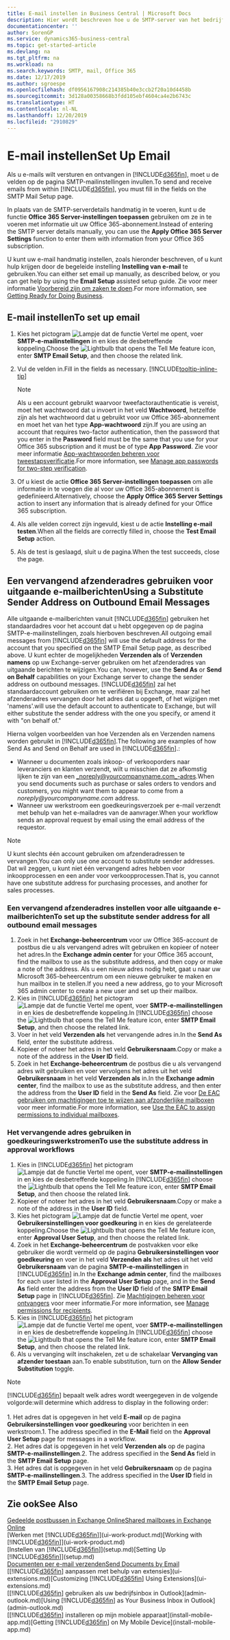```yaml
---
title: E-mail instellen in Business Central | Microsoft Docs
description: Hier wordt beschreven hoe u de SMTP-server van het bedrijf gebruikt om e-mailberichten te verzenden en ontvangen binnen Business Central, of hoe u de e-mailserverinstellingen gebruikt die met het Office 365-abonnement zijn gemaakt.
documentationcenter: ''
author: SorenGP
ms.service: dynamics365-business-central
ms.topic: get-started-article
ms.devlang: na
ms.tgt_pltfrm: na
ms.workload: na
ms.search.keywords: SMTP, mail, Office 365
ms.date: 12/17/2019
ms.author: sgroespe
ms.openlocfilehash: df0956167908c214385b40e3ccb2f20a10d4458b
ms.sourcegitcommit: 3d128a00358668b3fdd105ebf4604ca4e2b6743c
ms.translationtype: HT
ms.contentlocale: nl-NL
ms.lasthandoff: 12/20/2019
ms.locfileid: "2910829"
---
```

# <a name="set-up-email"></a><span data-ttu-id="c70c2-103">E-mail instellen</span><span class="sxs-lookup"><span data-stu-id="c70c2-103">Set Up Email</span></span>
<span data-ttu-id="c70c2-104">Als u e-mails wilt versturen en ontvangen in [!INCLUDE[d365fin](includes/d365fin_md.md)], moet u de velden op de pagina SMTP-mailinstellingen invullen.</span><span class="sxs-lookup"><span data-stu-id="c70c2-104">To send and receive emails from within [!INCLUDE[d365fin](includes/d365fin_md.md)], you must fill in the fields on the SMTP Mail Setup page.</span></span>

<span data-ttu-id="c70c2-105">In plaats van de SMTP-serverdetails handmatig in te voeren, kunt u de functie **Office 365 Server-instellingen toepassen** gebruiken om ze in te voeren met informatie uit uw Office 365-abonnement.</span><span class="sxs-lookup"><span data-stu-id="c70c2-105">Instead of entering the SMTP server details manually, you can use the **Apply Office 365 Server Settings** function to enter them with information from your Office 365 subscription.</span></span>

<span data-ttu-id="c70c2-106">U kunt uw e-mail handmatig instellen, zoals hieronder beschreven, of u kunt hulp krijgen door de begeleide instelling **Instelling van e-mail** te gebruiken.</span><span class="sxs-lookup"><span data-stu-id="c70c2-106">You can either set email up manually, as described below, or you can get help by using the **Email Setup** assisted setup guide.</span></span> <span data-ttu-id="c70c2-107">Zie voor meer informatie [Voorbereid zijn om zaken te doen](ui-get-ready-business.md).</span><span class="sxs-lookup"><span data-stu-id="c70c2-107">For more information, see [Getting Ready for Doing Business](ui-get-ready-business.md).</span></span>  

## <a name="to-set-up-email"></a><span data-ttu-id="c70c2-108">E-mail instellen</span><span class="sxs-lookup"><span data-stu-id="c70c2-108">To set up email</span></span>
1. <span data-ttu-id="c70c2-109">Kies het pictogram ![Lampje dat de functie Vertel me opent](media/ui-search/search_small.png "Vertel me wat u wilt doen"), voer **SMTP-e-mailinstellingen** in en kies de desbetreffende koppeling.</span><span class="sxs-lookup"><span data-stu-id="c70c2-109">Choose the ![Lightbulb that opens the Tell Me feature](media/ui-search/search_small.png "Tell me what you want to do") icon, enter **SMTP Email Setup**, and then choose the related link.</span></span>
2. <span data-ttu-id="c70c2-110">Vul de velden in.</span><span class="sxs-lookup"><span data-stu-id="c70c2-110">Fill in the fields as necessary.</span></span> [!INCLUDE[tooltip-inline-tip](includes/tooltip-inline-tip_md.md)]

    > [!NOTE]
    > <span data-ttu-id="c70c2-111">Als u een account gebruikt waarvoor tweefactorauthenticatie is vereist, moet het wachtwoord dat u invoert in het veld **Wachtwoord**, hetzelfde zijn als het wachtwoord dat u gebruikt voor uw Office 365-abonnement en moet het van het type **App-wachtwoord** zijn.</span><span class="sxs-lookup"><span data-stu-id="c70c2-111">If you are using an account that requires two-factor authentication, then the password that you enter in the **Password** field must be the same that you use for your Office 365 subscription and it must be of type **App Password**.</span></span> <span data-ttu-id="c70c2-112">Zie voor meer informatie [App-wachtwoorden beheren voor tweestapsverificatie](/azure/active-directory/user-help/multi-factor-authentication-end-user-app-passwords).</span><span class="sxs-lookup"><span data-stu-id="c70c2-112">For more information, see [Manage app passwords for two-step verification](/azure/active-directory/user-help/multi-factor-authentication-end-user-app-passwords).</span></span>
3. <span data-ttu-id="c70c2-113">Of u kiest de actie **Office 365 Server-instellingen toepassen** om alle informatie in te voegen die al voor uw Office 365-abonnement is gedefinieerd.</span><span class="sxs-lookup"><span data-stu-id="c70c2-113">Alternatively, choose the **Apply Office 365 Server Settings** action to insert any information that is already defined for your Office 365 subscription.</span></span>
4. <span data-ttu-id="c70c2-114">Als alle velden correct zijn ingevuld, kiest u de actie **Instelling e-mail testen**.</span><span class="sxs-lookup"><span data-stu-id="c70c2-114">When all the fields are correctly filled in, choose the **Test Email Setup** action.</span></span>
5. <span data-ttu-id="c70c2-115">Als de test is geslaagd, sluit u de pagina.</span><span class="sxs-lookup"><span data-stu-id="c70c2-115">When the test succeeds, close the page.</span></span>

## <a name="using-a-substitute-sender-address-on-outbound-email-messages"></a><span data-ttu-id="c70c2-116">Een vervangend afzenderadres gebruiken voor uitgaande e-mailberichten</span><span class="sxs-lookup"><span data-stu-id="c70c2-116">Using a Substitute Sender Address on Outbound Email Messages</span></span>
<span data-ttu-id="c70c2-117">Alle uitgaande e-mailberichten vanuit [!INCLUDE[d365fin](includes/d365fin_md.md)] gebruiken het standaardadres voor het account dat u hebt opgegeven op de pagina SMTP-e-mailinstellingen, zoals hierboven beschreven.</span><span class="sxs-lookup"><span data-stu-id="c70c2-117">All outgoing email messages from [!INCLUDE[d365fin](includes/d365fin_md.md)] will use the default address for the account that you specified on the SMTP Email Setup page, as described above.</span></span> <span data-ttu-id="c70c2-118">U kunt echter de mogelijkheden **Verzenden als** of **Verzenden namens** op uw Exchange-server gebruiken om het afzenderadres van uitgaande berichten te wijzigen.</span><span class="sxs-lookup"><span data-stu-id="c70c2-118">You can, however, use the **Send As** or **Send on Behalf** capabilities on your Exchange server to change the sender address on outbound messages.</span></span> [!INCLUDE[d365fin](includes/d365fin_md.md)] <span data-ttu-id="c70c2-119">zal het standaardaccount gebruiken om te verifiëren bij Exchange, maar zal het afzenderadres vervangen door het adres dat u opgeeft, of het wijzigen met 'namens'.</span><span class="sxs-lookup"><span data-stu-id="c70c2-119">will use the default account to authenticate to Exchange, but will either substitute the sender address with the one you specify, or amend it with "on behalf of."</span></span>

<span data-ttu-id="c70c2-120">Hierna volgen voorbeelden van hoe Verzenden als en Verzenden namens worden gebruikt in [!INCLUDE[d365fin](includes/d365fin_md.md)].</span><span class="sxs-lookup"><span data-stu-id="c70c2-120">The following are examples of how Send As and Send on Behalf are used in [!INCLUDE[d365fin](includes/d365fin_md.md)].:</span></span>

 * <span data-ttu-id="c70c2-121">Wanneer u documenten zoals inkoop- of verkooporders naar leveranciers en klanten verzendt, wilt u misschien dat ze afkomstig lijken te zijn van een _noreply@yourcompanyname.com_-adres.</span><span class="sxs-lookup"><span data-stu-id="c70c2-121">When you send documents such as purchase or sales orders to vendors and customers, you might want them to appear to come from a _noreply@yourcompanyname.com_ address.</span></span>
 * <span data-ttu-id="c70c2-122">Wanneer uw werkstroom een goedkeuringsverzoek per e-mail verzendt met behulp van het e-mailadres van de aanvrager.</span><span class="sxs-lookup"><span data-stu-id="c70c2-122">When your workflow sends an approval request by email using the email address of the requestor.</span></span>

> [!Note]
> <span data-ttu-id="c70c2-123">U kunt slechts één account gebruiken om afzenderadressen te vervangen.</span><span class="sxs-lookup"><span data-stu-id="c70c2-123">You can only use one account to substitute sender addresses.</span></span> <span data-ttu-id="c70c2-124">Dat wil zeggen, u kunt niet één vervangend adres hebben voor inkoopprocessen en een ander voor verkoopprocessen.</span><span class="sxs-lookup"><span data-stu-id="c70c2-124">That is, you cannot have one substitute address for purchasing processes, and another for sales processes.</span></span>

### <a name="to-set-up-the-substitute-sender-address-for-all-outbound-email-messages"></a><span data-ttu-id="c70c2-125">Een vervangend afzenderadres instellen voor alle uitgaande e-mailberichten</span><span class="sxs-lookup"><span data-stu-id="c70c2-125">To set up the substitute sender address for all outbound email messages</span></span>
1. <span data-ttu-id="c70c2-126">Zoek in het **Exchange-beheercentrum** voor uw Office 365-account de postbus die u als vervangend adres wilt gebruiken en kopieer of noteer het adres.</span><span class="sxs-lookup"><span data-stu-id="c70c2-126">In the **Exchange admin center** for your Office 365 account, find the mailbox to use as the substitute address, and then copy or make a note of the address.</span></span> <span data-ttu-id="c70c2-127">Als u een nieuw adres nodig hebt, gaat u naar uw Microsoft 365-beheercentrum om een nieuwe gebruiker te maken en hun mailbox in te stellen.</span><span class="sxs-lookup"><span data-stu-id="c70c2-127">If you need a new address, go to your Microsoft 365 admin center to create a new user and set up their mailbox.</span></span>
2. <span data-ttu-id="c70c2-128">Kies in [!INCLUDE[d365fin](includes/d365fin_md.md)] het pictogram ![Lampje dat de functie Vertel me opent](media/ui-search/search_small.png "Vertel me wat u wilt doen"), voer **SMTP-e-mailinstellingen** in en kies de desbetreffende koppeling.</span><span class="sxs-lookup"><span data-stu-id="c70c2-128">In [!INCLUDE[d365fin](includes/d365fin_md.md)] choose the ![Lightbulb that opens the Tell Me feature](media/ui-search/search_small.png "Tell me what you want to do") icon, enter **SMTP Email Setup**, and then choose the related link.</span></span>
3. <span data-ttu-id="c70c2-129">Voer in het veld **Verzenden als** het vervangende adres in.</span><span class="sxs-lookup"><span data-stu-id="c70c2-129">In the **Send As** field, enter the substitute address.</span></span>
4. <span data-ttu-id="c70c2-130">Kopieer of noteer het adres in het veld **Gebruikersnaam**.</span><span class="sxs-lookup"><span data-stu-id="c70c2-130">Copy or make a note of the address in the **User ID** field.</span></span>
5. <span data-ttu-id="c70c2-131">Zoek in het **Exchange-beheercentrum** de postbus die u als vervangend adres wilt gebruiken en voer vervolgens het adres uit het veld **Gebruikersnaam** in het veld **Verzenden als** in.</span><span class="sxs-lookup"><span data-stu-id="c70c2-131">In the **Exchange admin center**, find the mailbox to use as the substitute address, and then enter the address from the **User ID** field in the **Send As** field.</span></span> <span data-ttu-id="c70c2-132">Zie voor [De EAC gebruiken om machtigingen toe te wijzen aan afzonderlijke mailboxen](/Exchange/recipients/mailbox-permissions?view=exchserver-2019#use-the-eac-to-assign-permissions-to-individual-mailboxes) voor meer informatie.</span><span class="sxs-lookup"><span data-stu-id="c70c2-132">For more information, see [Use the EAC to assign permissions to individual mailboxes](/Exchange/recipients/mailbox-permissions?view=exchserver-2019#use-the-eac-to-assign-permissions-to-individual-mailboxes).</span></span>

### <a name="to-use-the-substitute-address-in-approval-workflows"></a><span data-ttu-id="c70c2-133">Het vervangende adres gebruiken in goedkeuringswerkstromen</span><span class="sxs-lookup"><span data-stu-id="c70c2-133">To use the substitute address in approval workflows</span></span>
1. <span data-ttu-id="c70c2-134">Kies in [!INCLUDE[d365fin](includes/d365fin_md.md)] het pictogram ![Lampje dat de functie Vertel me opent](media/ui-search/search_small.png "Vertel me wat u wilt doen"), voer **SMTP-e-mailinstellingen** in en kies de desbetreffende koppeling.</span><span class="sxs-lookup"><span data-stu-id="c70c2-134">In [!INCLUDE[d365fin](includes/d365fin_md.md)] choose the ![Lightbulb that opens the Tell Me feature](media/ui-search/search_small.png "Tell me what you want to do") icon, enter **SMTP Email Setup**, and then choose the related link.</span></span>
2. <span data-ttu-id="c70c2-135">Kopieer of noteer het adres in het veld **Gebruikersnaam**.</span><span class="sxs-lookup"><span data-stu-id="c70c2-135">Copy or make a note of the address in the **User ID** field.</span></span>
3. <span data-ttu-id="c70c2-136">Kies het pictogram ![Lampje dat de functie Vertel me opent](media/ui-search/search_small.png "Vertel me wat u wilt doen"), voer **Gebruikersinstellingen voor goedkeuring** in en kies de gerelateerde koppeling.</span><span class="sxs-lookup"><span data-stu-id="c70c2-136">Choose the ![Lightbulb that opens the Tell Me feature](media/ui-search/search_small.png "Tell me what you want to do") icon, enter **Approval User Setup**, and then choose the related link.</span></span>
4. <span data-ttu-id="c70c2-137">Zoek in het **Exchange-beheercentrum** de postvakken voor elke gebruiker die wordt vermeld op de pagina **Gebruikersinstellingen voor goedkeuring** en voer in het veld **Verzenden als** het adres uit het veld **Gebruikersnaam** van de pagina **SMTP-e-mailinstellingen** in [!INCLUDE[d365fin](includes/d365fin_md.md)] in.</span><span class="sxs-lookup"><span data-stu-id="c70c2-137">In the **Exchange admin center**, find the mailboxes for each user listed in the **Approval User Setup** page, and in the **Send As** field enter the address from the **User ID** field of the **SMTP Email Setup** page in [!INCLUDE[d365fin](includes/d365fin_md.md)].</span></span> <span data-ttu-id="c70c2-138">Zie [Machtigingen beheren voor ontvangers](/Exchange/recipients/mailbox-permissions?view=exchserver-2019) voor meer informatie.</span><span class="sxs-lookup"><span data-stu-id="c70c2-138">For more information, see [Manage permissions for recipients](/Exchange/recipients/mailbox-permissions?view=exchserver-2019).</span></span>
5. <span data-ttu-id="c70c2-139">Kies in [!INCLUDE[d365fin](includes/d365fin_md.md)] het pictogram ![Lampje dat de functie Vertel me opent](media/ui-search/search_small.png "Vertel me wat u wilt doen"), voer **SMTP-e-mailinstellingen** in en kies de desbetreffende koppeling.</span><span class="sxs-lookup"><span data-stu-id="c70c2-139">In [!INCLUDE[d365fin](includes/d365fin_md.md)] choose the ![Lightbulb that opens the Tell Me feature](media/ui-search/search_small.png "Tell me what you want to do") icon, enter **SMTP Email Setup**, and then choose the related link.</span></span>
6. <span data-ttu-id="c70c2-140">Als u vervanging wilt inschakelen, zet u de schakelaar **Vervanging van afzender toestaan** aan.</span><span class="sxs-lookup"><span data-stu-id="c70c2-140">To enable substitution, turn on the **Allow Sender Substitution** toggle.</span></span>

> [!Note]
> [!INCLUDE[d365fin](includes/d365fin_md.md)] <span data-ttu-id="c70c2-141">bepaalt welk adres wordt weergegeven in de volgende volgorde:</span><span class="sxs-lookup"><span data-stu-id="c70c2-141">will determine which address to display in the following order:</span></span> <br><br> <span data-ttu-id="c70c2-142">1. Het adres dat is opgegeven in het veld **E-mail** op de pagina **Gebruikersinstellingen voor goedkeuring** voor berichten in een werkstroom.</span><span class="sxs-lookup"><span data-stu-id="c70c2-142">1. The address specified in the **E-Mail** field on the **Approval User Setup** page for messages in a workflow.</span></span> <br> <span data-ttu-id="c70c2-143">2. Het adres dat is opgegeven in het veld **Verzenden als** op de pagina **SMTP-e-mailinstellingen**.</span><span class="sxs-lookup"><span data-stu-id="c70c2-143">2. The address specified in the **Send As** field in the **SMTP Email Setup** page.</span></span> <br> <span data-ttu-id="c70c2-144">3. Het adres dat is opgegeven in het veld **Gebruikersnaam** op de pagina **SMTP-e-mailinstellingen**.</span><span class="sxs-lookup"><span data-stu-id="c70c2-144">3. The address specified in the **User ID** field in the **SMTP Email Setup** page.</span></span>


## <a name="see-also"></a><span data-ttu-id="c70c2-145">Zie ook</span><span class="sxs-lookup"><span data-stu-id="c70c2-145">See Also</span></span>

[<span data-ttu-id="c70c2-146">Gedeelde postbussen in Exchange Online</span><span class="sxs-lookup"><span data-stu-id="c70c2-146">Shared mailboxes in Exchange Online</span></span>](/exchange/collaboration-exo/shared-mailboxes)  
<span data-ttu-id="c70c2-147">[Werken met [!INCLUDE[d365fin](includes/d365fin_md.md)]](ui-work-product.md)</span><span class="sxs-lookup"><span data-stu-id="c70c2-147">[Working with [!INCLUDE[d365fin](includes/d365fin_md.md)]](ui-work-product.md)</span></span>  
<span data-ttu-id="c70c2-148">[Instellen van [!INCLUDE[d365fin](includes/d365fin_md.md)]](setup.md)</span><span class="sxs-lookup"><span data-stu-id="c70c2-148">[Setting Up [!INCLUDE[d365fin](includes/d365fin_md.md)]](setup.md)</span></span>  
[<span data-ttu-id="c70c2-149">Documenten per e-mail verzenden</span><span class="sxs-lookup"><span data-stu-id="c70c2-149">Send Documents by Email</span></span>](ui-how-send-documents-email.md)  
<span data-ttu-id="c70c2-150">[[!INCLUDE[d365fin](includes/d365fin_md.md)] aanpassen met behulp van extensies](ui-extensions.md)</span><span class="sxs-lookup"><span data-stu-id="c70c2-150">[Customizing [!INCLUDE[d365fin](includes/d365fin_md.md)] Using Extensions](ui-extensions.md)</span></span>  
<span data-ttu-id="c70c2-151">[[!INCLUDE[d365fin](includes/d365fin_md.md)] gebruiken als uw bedrijfsinbox in Outlook](admin-outlook.md)</span><span class="sxs-lookup"><span data-stu-id="c70c2-151">[Using [!INCLUDE[d365fin](includes/d365fin_md.md)] as Your Business Inbox in Outlook](admin-outlook.md)</span></span>  
<span data-ttu-id="c70c2-152">[[!INCLUDE[d365fin](includes/d365fin_md.md)] installeren op mijn mobiele apparaat](install-mobile-app.md)</span><span class="sxs-lookup"><span data-stu-id="c70c2-152">[Getting [!INCLUDE[d365fin](includes/d365fin_md.md)] on My Mobile Device](install-mobile-app.md)</span></span>
